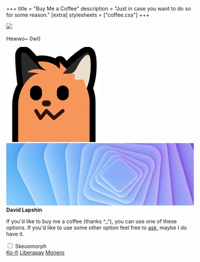 +++
title = "Buy Me a Coffee"
description = "Just in case you want to do so for some reason."
[extra]
stylesheets = ["coffee.css"]
+++

<div id="coffee-container">
	<div id="avatar-container">
		<img id="avatar" class="no-hover" src="/assets/avatar.svg" />
	</div>
	<div id="coffee-banner-container">
		<p id="blobfox-message">Hewwo~ 0w0</p>
		<img id="blobfox" class="transparent no-hover" src="neofox-stretch-down.png" />
		<img id="coffee-banner" class="no-hover" src="banner.webp" />
	</div>
	<strong id="title">David Lapshin</strong>
	<p id="message">If you'd like to buy me a coffee (thanks ^_^), you can use one of these options. If you'd like to use some other option feel free to <a href="https://daudix.one/find/#contacts">ask</a>, maybe I do have it.</p>
	<input type="checkbox" id="skeuo-switch">
	<label for="skeuo-switch">Skeuomorph</label>
	<div class="dialog-buttons" id="buttons">
		<a id="ko-fi" class="inline-button" href="https://ko-fi.com/daudix">Ko-fi</a>
		<a id="liberapay" class="inline-button" href="https://liberapay.com/daudix">Liberapay</a>
		<a id="monero" class="inline-button" href="monero.txt">Monero</a>
	</div>
</div>
